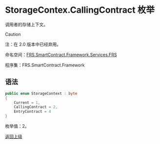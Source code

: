 # StorageContex.CallingContract 枚举

调用者的存储上下文。

> [!Caution]
> 注：在 2.0 版本中已经弃用。

命名空间：[FRS.SmartContract.Framework.Services.FRS](../../FRS.md)

程序集：FRS.SmartContract.Framework

## 语法

```c#
public enum StorageContext : byte
{
    Current = 1,
    CallingContract = 2,
    EntryContract = 4
}
```

枚举值：2。



[返回上级](../StorageContex.md)